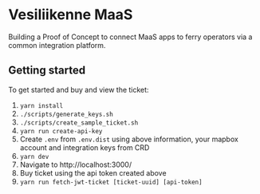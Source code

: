 # Vesiliikenne MaaS

Building a Proof of Concept to connect MaaS apps to ferry operators via a common integration platform.

## Getting started

To get started and buy and view the ticket:

1) `yarn install`
1) `./scripts/generate_keys.sh`
1) `./scripts/create_sample_ticket.sh`
1) `yarn run create-api-key`
1) Create `.env` from `.env.dist` using above information, your mapbox account and integration keys from CRD
1) `yarn dev`
1) Navigate to http://localhost:3000/
1) Buy ticket using the api token created above
1) `yarn run fetch-jwt-ticket [ticket-uuid] [api-token]`
